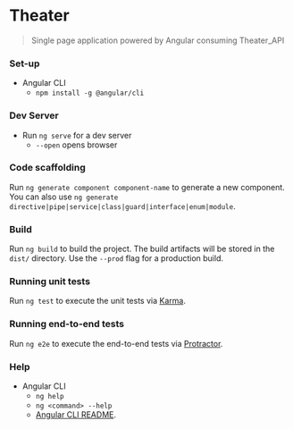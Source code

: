 # Theater

>Single page application powered by Angular consuming Theater_API

### Set-up
* Angular CLI
    * `npm install -g @angular/cli`


### Dev Server

* Run `ng serve` for a dev server
    * `--open` opens browser

### Code scaffolding

Run `ng generate component component-name` to generate a new component. You can also use `ng generate directive|pipe|service|class|guard|interface|enum|module`.

### Build

Run `ng build` to build the project. The build artifacts will be stored in the `dist/` directory. Use the `--prod` flag for a production build.

### Running unit tests

Run `ng test` to execute the unit tests via [Karma](https://karma-runner.github.io).

### Running end-to-end tests

Run `ng e2e` to execute the end-to-end tests via [Protractor](http://www.protractortest.org/).

### Help

* Angular CLI
    * `ng help`
    * `ng <command> --help`
    * [Angular CLI README](https://github.com/angular/angular-cli/blob/master/README.md).
